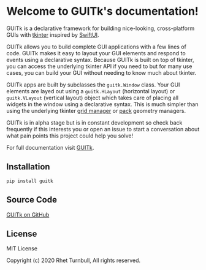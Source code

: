 # Welcome to GUITk's documentation!

GUITk is a declarative framework for building nice-looking, cross-platform GUIs with [tkinter](https://docs.python.org/3/library/tkinter.html) inspired by [SwiftUI](https://developer.apple.com/documentation/swiftui).

GUITk allows you to build complete GUI applications with a few lines of code. GUITk makes it easy to layout your GUI elements and respond to events using a declarative syntax. Because GUITk is built on top of tkinter, you can access the underlying tkinter API if you need to but for many use cases, you can build your GUI without needing to know much about tkinter.

GUITk apps are built by subclasses the `guitk.Window` class. Your GUI elements are layed out using a `guitk.HLayout` (horizontal layout) or `guitk.VLayout` (vertical layout) object which takes care of placing all widgets in the window using a declarative syntax. This is much simpler than using the underlying tkinter [grid manager](https://tkdocs.com/shipman/grid.html) or [pack](https://dafarry.github.io/tkinterbook/pack.htm) geometry managers.

GUITk is in alpha stage but is in constant development so check back frequently if this interests you or open an issue to start a conversation about what pain points this project could help you solve!

For full documentation visit [GUITk](https://rhettbull.github.io/guitk/).

## Installation

`pip install guitk`

## Source Code

[GUITk on GitHub](https://github.com/RhetTbull/guitk)

## License

MIT License

Copyright (c) 2020 Rhet Turnbull, All rights reserved.
